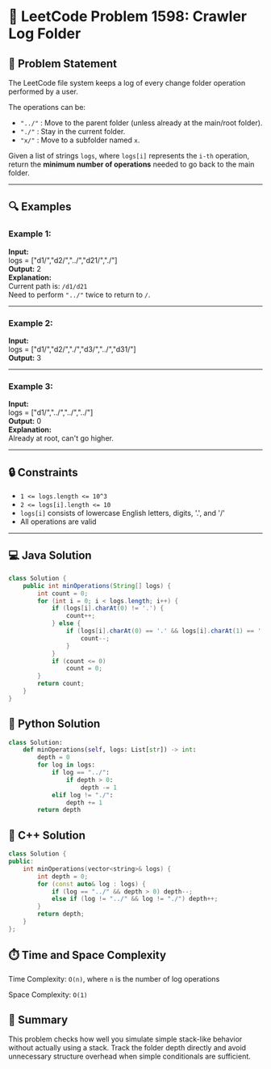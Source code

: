 # 📁 LeetCode Problem 1598: Crawler Log Folder

## 📘 Problem Statement

The LeetCode file system keeps a log of every change folder operation performed by a user.

The operations can be:
- `"../"` : Move to the parent folder (unless already at the main/root folder).
- `"./"` : Stay in the current folder.
- `"x/"` : Move to a subfolder named `x`.

Given a list of strings `logs`, where `logs[i]` represents the `i-th` operation, return the **minimum number of operations** needed to go back to the main folder.

---

## 🔍 Examples

### Example 1:

**Input:**  
logs = ["d1/","d2/","../","d21/","./"]  
**Output:** 2  
**Explanation:**  
Current path is: `/d1/d21`  
Need to perform `"../"` twice to return to `/`.

---

### Example 2:

**Input:**  
logs = ["d1/","d2/","./","d3/","../","d31/"]  
**Output:** 3

---

### Example 3:

**Input:**  
logs = ["d1/","../","../","../"]  
**Output:** 0  
**Explanation:**  
Already at root, can't go higher.

---

## 🔒 Constraints

- `1 <= logs.length <= 10^3`
- `2 <= logs[i].length <= 10`
- `logs[i]` consists of lowercase English letters, digits, '.', and '/'
- All operations are valid

---

## 💻 Java Solution

```java
class Solution {
    public int minOperations(String[] logs) {
        int count = 0;
        for (int i = 0; i < logs.length; i++) {
            if (logs[i].charAt(0) != '.') {
                count++;
            } else {
                if (logs[i].charAt(0) == '.' && logs[i].charAt(1) == '.') {
                    count--;
                }
            }
            if (count <= 0)
                count = 0;
        }
        return count;
    }
}
```
## 🐍 Python Solution
```python
class Solution:
    def minOperations(self, logs: List[str]) -> int:
        depth = 0
        for log in logs:
            if log == "../":
                if depth > 0:
                    depth -= 1
            elif log != "./":
                depth += 1
        return depth
```
## 💠 C++ Solution
```cpp
class Solution {
public:
    int minOperations(vector<string>& logs) {
        int depth = 0;
        for (const auto& log : logs) {
            if (log == "../" && depth > 0) depth--;
            else if (log != "../" && log != "./") depth++;
        }
        return depth;
    }
};
```
## ⏱️ Time and Space Complexity
Time Complexity: `O(n)`, where `n` is the number of log operations

Space Complexity: `O(1)`

## 🌟 Summary
This problem checks how well you simulate simple stack-like behavior without actually using a stack. Track the folder depth directly and avoid unnecessary structure overhead when simple conditionals are sufficient.
